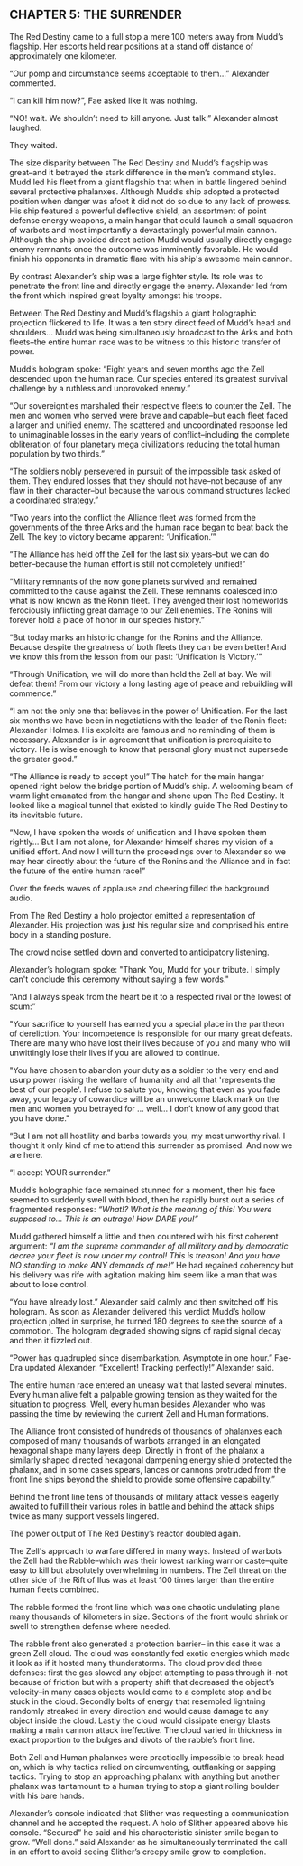 ## CHAPTER 5: THE SURRENDER


The Red Destiny came to a full stop a mere 100 meters away from Mudd’s flagship.  Her escorts held rear positions at a stand off distance of approximately one kilometer.

“Our pomp and circumstance seems acceptable to them...”  Alexander commented.

“I can kill him now?”, Fae asked like it was nothing.

“NO\! wait.  We shouldn’t need to kill anyone. Just talk.” Alexander almost laughed.

They waited.

The size disparity between The Red Destiny and Mudd’s flagship was great–and it betrayed the stark difference in the men’s command styles.  Mudd led his fleet from a giant flagship that when in battle lingered behind several protective phalanxes.  Although Mudd’s ship adopted a protected position when danger was afoot it did not do so due to any lack of prowess.  His ship featured a powerful deflective shield, an assortment of point defense energy weapons, a main hangar that could launch a small squadron of warbots and most importantly a devastatingly powerful main cannon.   Although the ship avoided direct action Mudd would usually directly engage enemy remnants once the outcome was imminently favorable. He would finish his opponents in dramatic flare with his ship's awesome main cannon.

By contrast Alexander’s ship was a large fighter style.  Its role was to penetrate the front line and directly engage the enemy.  Alexander led from the front which inspired great loyalty amongst his troops.

Between The Red Destiny and Mudd’s flagship a giant holographic projection flickered to life.  It was a ten story direct feed of Mudd’s head and shoulders… Mudd was being simultaneously broadcast to the Arks and both fleets–the entire human race was to be witness to this historic transfer of power.

Mudd’s hologram spoke: “Eight years and seven months ago the Zell descended upon the human race. Our species entered its greatest survival challenge by a ruthless and unprovoked enemy.”

“Our sovereignties marshaled their respective fleets to counter the Zell.  The men and women who served were brave and capable–but each fleet faced a larger and unified enemy.  The scattered and uncoordinated response led to unimaginable losses in the early years of conflict–including the complete obliteration of four planetary mega civilizations reducing the total human population by two thirds.”

“The soldiers nobly persevered in pursuit of the impossible task asked of them.  They endured losses that they should not have–not because of any flaw in their character–but because the various command structures lacked a coordinated strategy.”

“Two years into the conflict the Alliance fleet was formed from the governments of the three Arks and the human race began to beat back the Zell.  The key to victory became apparent: ‘Unification.’”

“The Alliance has held off the Zell for the last six years–but we can do better–because the human effort is still not completely unified\!”

“Military remnants of the now gone planets survived and remained committed to the cause against the Zell.  These remnants coalesced into what is now known as the Ronin fleet.   They avenged their lost homeworlds ferociously inflicting great damage to our Zell enemies.  The Ronins will forever hold a place of honor in our species history.”

“But today marks an historic change for the Ronins and the Alliance.  Because despite the greatness of both fleets they can be even better\!  And we know this from the lesson from our past:  ‘Unification is Victory.’”

“Through Unification, we will do more than hold the Zell at bay.  We will defeat them\!  From our victory a long lasting age of peace and rebuilding will commence.”

“I am not the only one that believes in the power of Unification.  For the last six months we have been in negotiations with the leader of the Ronin fleet: Alexander Holmes.  His exploits are famous and no reminding of them is necessary.  Alexander is in agreement that unification is prerequisite to victory.   He is wise enough to know that personal glory must not supersede the greater good.”

“The Alliance is ready to accept you\!”  The hatch for the main hangar opened right below the bridge portion of Mudd’s ship.  A welcoming beam of warm light emanated from the hangar and shone upon The Red Destiny.  It looked like a magical tunnel that existed to kindly guide The Red Destiny to its inevitable future.

“Now, I have spoken the words of unification and I have spoken them rightly…  But I am not alone, for Alexander himself shares my vision of a unified effort.  And now I will turn the proceedings over to Alexander so we may hear directly about the future of the Ronins and the Alliance and in fact the future of the entire human race\!”

Over the feeds waves of applause and cheering filled the background audio.

From The Red Destiny a holo projector emitted a representation of Alexander.   His projection was just his regular size and comprised his entire body in a standing posture.

The crowd noise settled down and converted to anticipatory listening.

Alexander’s hologram spoke: "Thank You, Mudd for your tribute. I simply can't conclude this ceremony without saying a few words."

“And I always speak from the heart be it to a respected rival or the lowest of scum:”

"Your sacrifice to yourself has earned you a special place in the pantheon of dereliction.  Your incompetence is responsible for our many great defeats.  There are many who have lost their lives because of you and many who will unwittingly lose their lives if you are allowed to continue.

"You have chosen to abandon your duty as a soldier to the very end and usurp power risking the welfare of humanity and all that 'represents the best of our people'.  I refuse to salute you, knowing that even as you fade away, your legacy of cowardice will be an unwelcome black mark on the men and women you betrayed for … well… I don’t know of any good that you have done."

“But I am not all hostility and barbs towards you, my most unworthy rival.  I thought it only kind of me to attend this surrender as promised.  And now we are here.

“I accept YOUR surrender.”

Mudd’s holographic face remained stunned for a moment, then his face seemed to suddenly swell with blood, then he rapidly burst out a series of fragmented responses: *“What\!?  What is the meaning of this\!  You were supposed to…  This is an outrage\! How DARE you\!”*

Mudd gathered himself a little and then countered with his first coherent argument: *“I am the supreme commander of all military and by democratic decree your fleet is now under my control\!  This is treason\!  And you have NO standing to make ANY demands of me\!”*  He had regained coherency but his delivery was rife with agitation making him seem like a man that was about to lose control.

“You have already lost.” Alexander said calmly and then switched off his hologram.  As soon as Alexander delivered this verdict Mudd’s hollow projection jolted in surprise, he turned 180 degrees to see the source of a commotion.  The hologram degraded showing signs of rapid signal decay and then it fizzled out.

“Power has quadrupled since disembarkation. Asymptote in one hour.” Fae-Dra updated Alexander.  “Excellent\!  Tracking perfectly\!” Alexander said.

The entire human race entered an uneasy wait that lasted several minutes.  Every human alive felt a palpable growing tension as they waited for the situation to progress.  Well, every human besides Alexander who was passing the time by reviewing the current Zell and Human formations.

The Alliance front consisted of hundreds of thousands of phalanxes each composed of many thousands of warbots arranged in an elongated hexagonal shape many layers deep.  Directly in front of the phalanx a similarly shaped directed hexagonal dampening energy shield protected the phalanx, and in some cases spears, lances or cannons protruded from the front line ships beyond the shield to provide some offensive capability.”

Behind the front line tens of thousands of military attack vessels eagerly awaited to fulfill their various roles in battle and behind the attack ships twice as many support vessels lingered.

The power output of The Red Destiny’s reactor doubled again.

The Zell's approach to warfare differed in many ways. Instead of warbots the Zell had the Rabble–which was their lowest ranking warrior caste–quite easy to kill but absolutely overwhelming in numbers.  The Zell threat on the other side of the Rift of Ilus was at least 100 times larger than the entire human fleets combined.

The rabble formed the front line which was one chaotic undulating plane many thousands of kilometers in size.  Sections of the front would shrink or swell to strengthen defense where needed.

The rabble front also generated a protection barrier– in this case it was a green Zell cloud.  The cloud was constantly fed exotic energies which made it look as if it hosted many thunderstorms.   The cloud provided three defenses: first the gas slowed any object attempting to pass through it–not because of friction but with a property shift that decreased the object’s velocity–in many cases objects would come to a complete stop and be stuck in the cloud.  Secondly bolts of energy that resembled lightning randomly streaked in every direction and would cause damage to any object inside the cloud.  Lastly the cloud would dissipate energy blasts making a main cannon attack ineffective.  The cloud varied in thickness in exact proportion to the bulges and divots of the rabble’s front line.

Both Zell and Human phalanxes were practically impossible to break head on, which is why tactics relied on circumventing, outflanking or sapping tactics. Trying to stop an approaching phalanx with anything but another phalanx was tantamount to a human trying to stop a giant rolling boulder with his bare hands.

Alexander’s console indicated that Slither was requesting a communication channel and he accepted the request.  A holo of Slither appeared above his console.  “Secured” he said and his characteristic sinister smile began to grow.  “Well done.” said Alexander as he simultaneously terminated the call in an effort to avoid seeing Slither’s creepy smile grow to completion.
